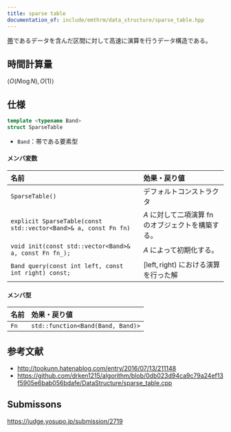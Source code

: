 ```yaml
---
title: sparse table
documentation_of: include/emthrm/data_structure/sparse_table.hpp
---
```


[帯](../../.verify-helper/docs/static/algebraic_structure.md)であるデータを含んだ区間に対して高速に演算を行うデータ構造である。


## 時間計算量

$\langle O(N\log{N}), O(1) \rangle$


## 仕様

```cpp
template <typename Band>
struct SparseTable
```

- `Band`：帯である要素型

#### メンバ変数

|名前|効果・戻り値|
|:--|:--|
|`SparseTable()`|デフォルトコンストラクタ|
|`explicit SparseTable(const std::vector<Band>& a, const Fn fn)`|$A$ に対して二項演算 $\mathrm{fn}$ のオブジェクトを構築する。|
|`void init(const std::vector<Band>& a, const Fn fn_);`|$A$ によって初期化する。|
|`Band query(const int left, const int right) const;`|$[\mathrm{left}, \mathrm{right})$ における演算を行った解|

#### メンバ型

|名前|効果・戻り値|
|:--|:--|
|`Fn`|`std::function<Band(Band, Band)>`|


## 参考文献

- http://tookunn.hatenablog.com/entry/2016/07/13/211148
- https://github.com/drken1215/algorithm/blob/0db023d94ca9c79a24ef13f5905e6bab056bdafe/DataStructure/sparse_table.cpp


## Submissons

https://judge.yosupo.jp/submission/2719
